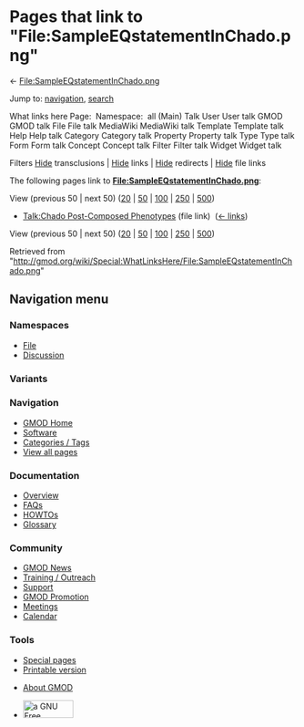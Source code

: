 <div id="mw-page-base" class="noprint">

</div>

<div id="mw-head-base" class="noprint">

</div>

<div id="content" class="mw-body" role="main">

<span id="top"></span>

<div id="mw-js-message" style="display:none;">

</div>



# <span dir="auto">Pages that link to "File:SampleEQstatementInChado.png"</span>

<div id="bodyContent">

<div id="contentSub">

←
[File:SampleEQstatementInChado.png](/wiki/File:SampleEQstatementInChado.png "File:SampleEQstatementInChado.png")

</div>

<div id="jump-to-nav" class="mw-jump">

Jump to: [navigation](#mw-navigation), [search](#p-search)

</div>

<div id="mw-content-text">

What links here Page:  Namespace:  all (Main) Talk User User talk GMOD
GMOD talk File File talk MediaWiki MediaWiki talk Template Template talk
Help Help talk Category Category talk Property Property talk Type Type
talk Form Form talk Concept Concept talk Filter Filter talk Widget
Widget talk

Filters
[Hide](/mediawiki/index.php?title=Special:WhatLinksHere/File:SampleEQstatementInChado.png&hidetrans=1 "Special:WhatLinksHere/File:SampleEQstatementInChado.png")
transclusions \|
[Hide](/mediawiki/index.php?title=Special:WhatLinksHere/File:SampleEQstatementInChado.png&hidelinks=1 "Special:WhatLinksHere/File:SampleEQstatementInChado.png")
links \|
[Hide](/mediawiki/index.php?title=Special:WhatLinksHere/File:SampleEQstatementInChado.png&hideredirs=1 "Special:WhatLinksHere/File:SampleEQstatementInChado.png")
redirects \|
[Hide](/mediawiki/index.php?title=Special:WhatLinksHere/File:SampleEQstatementInChado.png&hideimages=1 "Special:WhatLinksHere/File:SampleEQstatementInChado.png")
file links

The following pages link to
**[File:SampleEQstatementInChado.png](/wiki/File:SampleEQstatementInChado.png "File:SampleEQstatementInChado.png")**:

View (previous 50 \| next 50)
([20](/mediawiki/index.php?title=Special:WhatLinksHere/File:SampleEQstatementInChado.png&limit=20 "Special:WhatLinksHere/File:SampleEQstatementInChado.png")
\|
[50](/mediawiki/index.php?title=Special:WhatLinksHere/File:SampleEQstatementInChado.png&limit=50 "Special:WhatLinksHere/File:SampleEQstatementInChado.png")
\|
[100](/mediawiki/index.php?title=Special:WhatLinksHere/File:SampleEQstatementInChado.png&limit=100 "Special:WhatLinksHere/File:SampleEQstatementInChado.png")
\|
[250](/mediawiki/index.php?title=Special:WhatLinksHere/File:SampleEQstatementInChado.png&limit=250 "Special:WhatLinksHere/File:SampleEQstatementInChado.png")
\|
[500](/mediawiki/index.php?title=Special:WhatLinksHere/File:SampleEQstatementInChado.png&limit=500 "Special:WhatLinksHere/File:SampleEQstatementInChado.png"))

- [Talk:Chado Post-Composed
  Phenotypes](/wiki/Talk:Chado_Post-Composed_Phenotypes "Talk:Chado Post-Composed Phenotypes")
  (file link) ‎ <span class="mw-whatlinkshere-tools">([←
  links](/mediawiki/index.php?title=Special:WhatLinksHere&target=Talk%3AChado+Post-Composed+Phenotypes "Special:WhatLinksHere"))</span>

View (previous 50 \| next 50)
([20](/mediawiki/index.php?title=Special:WhatLinksHere/File:SampleEQstatementInChado.png&limit=20 "Special:WhatLinksHere/File:SampleEQstatementInChado.png")
\|
[50](/mediawiki/index.php?title=Special:WhatLinksHere/File:SampleEQstatementInChado.png&limit=50 "Special:WhatLinksHere/File:SampleEQstatementInChado.png")
\|
[100](/mediawiki/index.php?title=Special:WhatLinksHere/File:SampleEQstatementInChado.png&limit=100 "Special:WhatLinksHere/File:SampleEQstatementInChado.png")
\|
[250](/mediawiki/index.php?title=Special:WhatLinksHere/File:SampleEQstatementInChado.png&limit=250 "Special:WhatLinksHere/File:SampleEQstatementInChado.png")
\|
[500](/mediawiki/index.php?title=Special:WhatLinksHere/File:SampleEQstatementInChado.png&limit=500 "Special:WhatLinksHere/File:SampleEQstatementInChado.png"))

</div>

<div class="printfooter">

Retrieved from
"<http://gmod.org/wiki/Special:WhatLinksHere/File:SampleEQstatementInChado.png>"

</div>

<div id="catlinks" class="catlinks catlinks-allhidden">

</div>

<div class="visualClear">

</div>

</div>

</div>

<div id="mw-navigation">

## Navigation menu

<div id="mw-head">



<div id="left-navigation">

<div id="p-namespaces" class="vectorTabs" role="navigation"
aria-labelledby="p-namespaces-label">

### Namespaces

- <span id="ca-nstab-image"><a href="/wiki/File:SampleEQstatementInChado.png" accesskey="c"
  title="View the file page [c]">File</a></span>
- <span id="ca-talk"><a
  href="/mediawiki/index.php?title=File_talk:SampleEQstatementInChado.png&amp;action=edit&amp;redlink=1"
  accesskey="t"
  title="Discussion about the content page [t]">Discussion</a></span>

</div>

<div id="p-variants" class="vectorMenu emptyPortlet" role="navigation"
aria-labelledby="p-variants-label">

### 

### Variants[](#)

<div class="menu">

</div>

</div>

</div>

<div id="right-navigation">





</div>



</div>

</div>

</div>

<div id="mw-panel">

<div id="p-logo" role="banner">

<a href="/wiki/Main_Page"
style="background-image: url(http://gmod.org/images/GMOD-cogs.png);"
title="Visit the main page"></a>

</div>

<div id="p-Navigation" class="portal" role="navigation"
aria-labelledby="p-Navigation-label">

### Navigation

<div class="body">

- <span id="n-GMOD-Home">[GMOD Home](/wiki/Main_Page)</span>
- <span id="n-Software">[Software](/wiki/GMOD_Components)</span>
- <span id="n-Categories-.2F-Tags">[Categories /
  Tags](/wiki/Categories)</span>
- <span id="n-View-all-pages">[View all
  pages](/wiki/Special:AllPages)</span>

</div>

</div>

<div id="p-Documentation" class="portal" role="navigation"
aria-labelledby="p-Documentation-label">

### Documentation

<div class="body">

- <span id="n-Overview">[Overview](/wiki/Overview)</span>
- <span id="n-FAQs">[FAQs](/wiki/Category:FAQ)</span>
- <span id="n-HOWTOs">[HOWTOs](/wiki/Category:HOWTO)</span>
- <span id="n-Glossary">[Glossary](/wiki/Glossary)</span>

</div>

</div>

<div id="p-Community" class="portal" role="navigation"
aria-labelledby="p-Community-label">

### Community

<div class="body">

- <span id="n-GMOD-News">[GMOD News](/wiki/GMOD_News)</span>
- <span id="n-Training-.2F-Outreach">[Training /
  Outreach](/wiki/Training_and_Outreach)</span>
- <span id="n-Support">[Support](/wiki/Support)</span>
- <span id="n-GMOD-Promotion">[GMOD
  Promotion](/wiki/GMOD_Promotion)</span>
- <span id="n-Meetings">[Meetings](/wiki/Meetings)</span>
- <span id="n-Calendar">[Calendar](/wiki/Calendar)</span>

</div>

</div>

<div id="p-tb" class="portal" role="navigation"
aria-labelledby="p-tb-label">

### Tools

<div class="body">

- <span id="t-specialpages"><a href="/wiki/Special:SpecialPages" accesskey="q"
  title="A list of all special pages [q]">Special pages</a></span>
- <span id="t-print"><a
  href="/mediawiki/index.php?title=Special:WhatLinksHere/File:SampleEQstatementInChado.png&amp;printable=yes"
  rel="alternate" accesskey="p"
  title="Printable version of this page [p]">Printable version</a></span>

</div>

</div>

</div>

</div>

<div id="footer" role="contentinfo">

- <span id="footer-places-about">[About
  GMOD](/wiki/GMOD:About "GMOD:About")</span>

<!-- -->

- <span id="footer-copyrightico">[<img src="http://www.gnu.org/graphics/gfdl-logo-small.png" width="88"
  height="31" alt="a GNU Free Documentation License" />](http://www.gnu.org/licenses/fdl-1.3.html)</span>




</div>

